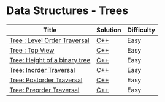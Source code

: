 # Data Structures - Trees

| Title | Solution | Difficulty |
| ----- | -------- | ---------- |
| [Tree : Level Order Traversal](https://www.hackerrank.com/challenges/tree-level-order-traversal) | [C++](./Level%20Order%20Traversal/main.cpp) | Easy |
| [Tree : Top View](https://www.hackerrank.com/challenges/tree-top-view) | [C++](./Top%20View/main.cpp) | Easy |
| [Tree: Height of a binary tree](https://www.hackerrank.com/challenges/tree-height-of-a-binary-tree) | [C++](./Height%20of%20a%20binary%20tree/main.cpp) | Easy |
| [Tree: Inorder Traversal](https://www.hackerrank.com/challenges/tree-inorder-traversal) | [C++](./Inorder%20Traversal/main.cpp) | Easy |
| [Tree: Postorder Traversal](https://www.hackerrank.com/challenges/tree-postorder-traversal) | [C++](./Postorder%20Traversal/main.cpp) | Easy |
| [Tree: Preorder Traversal](https://www.hackerrank.com/challenges/tree-preorder-traversal) | [C++](./Preorder%20Traversal/main.cpp) | Easy |
